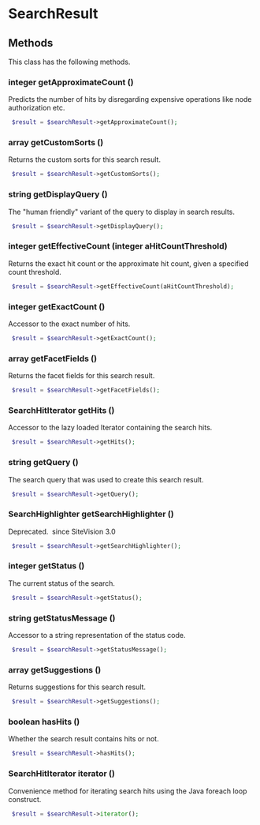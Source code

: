 # SearchResult


## Methods
This class has the following methods.


### integer getApproximateCount ()
Predicts the number of hits by disregarding expensive operations like node authorization etc.

```php
 $result = $searchResult->getApproximateCount();
```


### array getCustomSorts ()
Returns the custom sorts for this search result.

```php
 $result = $searchResult->getCustomSorts();
```


### string getDisplayQuery ()
The "human friendly" variant of the query to display in search results.

```php
 $result = $searchResult->getDisplayQuery();
```


### integer getEffectiveCount (integer aHitCountThreshold)
Returns the exact hit count or the approximate hit count, given a specified count threshold.

```php
 $result = $searchResult->getEffectiveCount(aHitCountThreshold);
```


### integer getExactCount ()
Accessor to the exact number of hits.

```php
 $result = $searchResult->getExactCount();
```


### array getFacetFields ()
Returns the facet fields for this search result.

```php
 $result = $searchResult->getFacetFields();
```


### SearchHitIterator getHits ()
Accessor to the lazy loaded Iterator containing the search hits.

```php
 $result = $searchResult->getHits();
```


### string getQuery ()
The search query that was used to create this search result.

```php
 $result = $searchResult->getQuery();
```


### SearchHighlighter getSearchHighlighter ()
Deprecated. 
since SiteVision 3.0

```php
 $result = $searchResult->getSearchHighlighter();
```


### integer getStatus ()
The current status of the search.

```php
 $result = $searchResult->getStatus();
```


### string getStatusMessage ()
Accessor to a string representation of the status code.

```php
 $result = $searchResult->getStatusMessage();
```


### array getSuggestions ()
Returns suggestions for this search result.

```php
 $result = $searchResult->getSuggestions();
```


### boolean hasHits ()
Whether the search result contains hits or not.

```php
 $result = $searchResult->hasHits();
```


### SearchHitIterator iterator ()
Convenience method for iterating search hits using the Java foreach loop construct.

```php
 $result = $searchResult->iterator();
```

